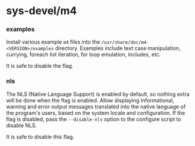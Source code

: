 # sys-devel/m4

### examples
Install various example `m4` files into the `/usr/share/doc/m4-<VERSION>/examples` directory. Examples include text case manipulation, currying, foreach list iteration, for loop emulation, includes, etc.

It is safe to disable the flag.

### nls
The NLS (Native Language Support) is enabled by default, so nothing extra will be done when the flag is enabled. Allow displaying informational, warning and error output messages translated into the native language of the program's users, based on the system locale and configuration. If the flag is disabled, pass the `--disable-nls` option to the configure script to disable NLS.

It is safe to disable this flag.
